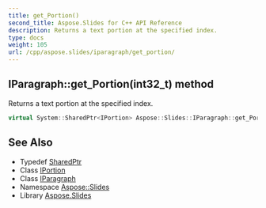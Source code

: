 ```yaml
---
title: get_Portion()
second_title: Aspose.Slides for C++ API Reference
description: Returns a text portion at the specified index.
type: docs
weight: 105
url: /cpp/aspose.slides/iparagraph/get_portion/
---
```

## IParagraph::get_Portion(int32_t) method


Returns a text portion at the specified index.

```cpp
virtual System::SharedPtr<IPortion> Aspose::Slides::IParagraph::get_Portion(int32_t index)=0
```

## See Also

* Typedef [SharedPtr](../../system/sharedptr/)
* Class [IPortion](../iportion/)
* Class [IParagraph](./)
* Namespace [Aspose::Slides](../)
* Library [Aspose.Slides](../../)